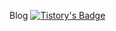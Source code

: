 Blog
[![Tistory's Badge](https://github-readme-tistory-card.vercel.app/api/badge?name={hyunsuk1111})](https://github.com/loosie/github-readme-tistory-card)
<!--
**hyunsuk1111/hyunsuk1111** is a ✨ _special_ ✨ repository because its `README.md` (this file) appears on your GitHub profile.

Here are some ideas to get you started:

- 🔭 I’m currently working on ...
- 🌱 I’m currently learning ...
- 👯 I’m looking to collaborate on ...
- 🤔 I’m looking for help with ...
- 💬 Ask me about ...
- 📫 How to reach me: ...
- 😄 Pronouns: ...
- ⚡ Fun fact: ...
-->
